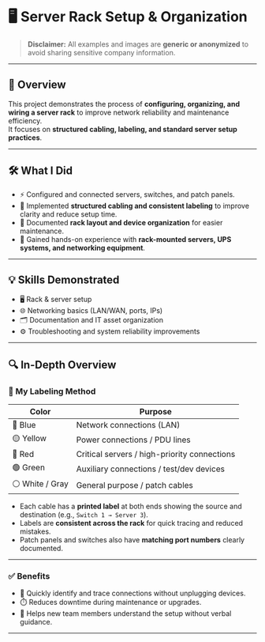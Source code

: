 # 🖥️ Server Rack Setup & Organization

> **Disclaimer:** All examples and images are **generic or anonymized** to avoid sharing sensitive company information.

---

## 📌 Overview
This project demonstrates the process of **configuring, organizing, and wiring a server rack** to improve network reliability and maintenance efficiency.  
It focuses on **structured cabling, labeling, and standard server setup practices**.

---

## 🛠️ What I Did
- ⚡ Configured and connected servers, switches, and patch panels.  
- 📏 Implemented **structured cabling and consistent labeling** to improve clarity and reduce setup time.  
- 📝 Documented **rack layout and device organization** for easier maintenance.  
- 🔧 Gained hands-on experience with **rack-mounted servers, UPS systems, and networking equipment**.

---

## 💡 Skills Demonstrated
- 🖥️ Rack & server setup  
- 🌐 Networking basics (LAN/WAN, ports, IPs)  
- 🗂️ Documentation and IT asset organization  
- ⚙️ Troubleshooting and system reliability improvements  

---

## 🔍 In-Depth Overview

### 🎨 My Labeling Method
| Color | Purpose |
|-------|---------|
| 🔵 Blue | Network connections (LAN) |
| 🟡 Yellow | Power connections / PDU lines |
| 🔴 Red | Critical servers / high-priority connections |
| 🟢 Green | Auxiliary connections / test/dev devices |
| ⚪ White / Gray | General purpose / patch cables |

- Each cable has a **printed label** at both ends showing the source and destination (e.g., `Switch 1 → Server 3`).  
- Labels are **consistent across the rack** for quick tracing and reduced mistakes.  
- Patch panels and switches also have **matching port numbers** clearly documented.

---

### ✅ Benefits
- 🔎 Quickly identify and trace connections without unplugging devices.  
- ⏱️ Reduces downtime during maintenance or upgrades.  
- 👥 Helps new team members understand the setup without verbal guidance.

---


